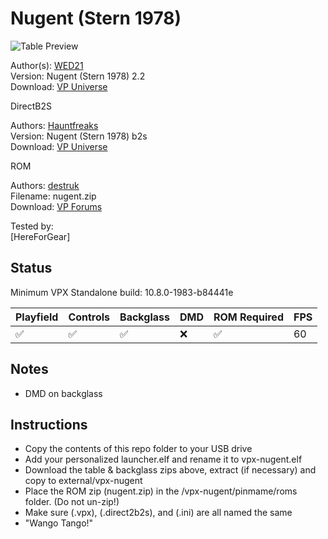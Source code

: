# Nugent (Stern 1978)

![Table Preview](https://vpuniverse.com/screenshots/monthly_2024_01/NugentFS.png.80336420255450fa193eafdc593b0b9a.png)

Author(s): [WED21](https://vpuniverse.com/profile/11990-wed21/)  
Version:  Nugent (Stern 1978) 2.2  
Download:  [VP Universe](https://vpuniverse.com/files/file/6370-nugent-stern-1978-22/)

DirectB2S

Authors: [Hauntfreaks](https://vpuniverse.com/profile/5216-hauntfreaks/)  
Version: Nugent (Stern 1978) b2s  
Download: [VP Universe](https://vpuniverse.com/files/file/17954-nugent-stern-1978-b2s/)

ROM

Authors: [destruk](https://www.vpforums.org/index.php?showuser=5)  
Filename: nugent.zip  
Download: [VP Forums](https://www.vpforums.org/index.php?app=downloads&showfile=732)

Tested by:  
[HereForGear]

## Status 

Minimum VPX Standalone build: 10.8.0-1983-b84441e

| Playfield | Controls | Backglass | DMD | ROM Required | FPS | 
|-----------|----------|-----------|-----|--------------|-----|
| :white_check_mark: | :white_check_mark: | :white_check_mark: | :x: | :white_check_mark: | 60 |

## Notes

- DMD on backglass

## Instructions

- Copy the contents of this repo folder to your USB drive
- Add your personalized launcher.elf and rename it to vpx-nugent.elf
- Download the table & backglass zips above, extract (if necessary) and copy to external/vpx-nugent
- Place the ROM zip (nugent.zip) in the /vpx-nugent/pinmame/roms folder. (Do not un-zip!)
- Make sure (.vpx), (.direct2b2s), and (.ini) are all named the same
- "Wango Tango!"
